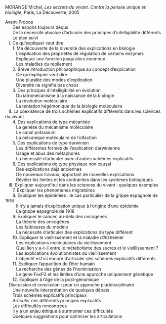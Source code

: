MORANGE Michel, _Les secrets du vivant. Contre la pensée unique en biologie_, Paris, La Découverte, 2005  

Avant-Propos  
      Des espoirs toujours déçus  
      De la nécessité absolue d’articuler des principes d’intelligibilité différents  
      Le plan suivi  
   I. Ce qu’expliquer veut dire  
      1. Ma découverte de la diversité des explications en biologie  
         L’explication des propriétés de régulation de certains enzymes  
         Expliquer une fonction jusqu’alors inconnue  
         Les maladies du repliement  
      2. Brève introduction philosophique au concept d’explication  
         Ce qu’expliquer veut dire  
         Une pluralité des modes d’explication  
         Diversité ne signifie pas chaos  
      3. Des principes d’intelligibilité en évolution  
         Du iatromécanisme à la naissance de la biologie  
         La révolution moléculaire  
         La tentation hégémonique de la biologie moléculaire  
   II. La coexistence de trois schèmes explicatifs différents dans les sciences du vivant  
      4. Des explications de type mécaniste  
         La genèse du mécanisme moléculaire  
         Le canal potassium  
         La mécanique moléculaire de l’olfaction  
      5. Des explications de type darwinien  
         Les différentes formes de l’explication darwinienne  
         Usage et abus des métaphores  
         La nécessité d’articuler avec d’autres schèmes explicatifs  
      6. Des explications de type physique non causal  
         Des explications déjà anciennes  
         De nouveaux travaux, apportant de nouvelles explications  
         Révéler les limites et les contraintes dans les systèmes biologiques  
   III. Expliquer aujourd’hui dans les sciences du vivant : quelques exemples  
      7. Expliquer les phénomènes migratoires  
      8. Expliquer les épidémies : le cas particulier de la grippe espagnole de 1918  
         Il n’y a jamais d’explication unique à l’origine d’une épidémie  
         La grippe espagnole de 1918  
      9. Expliquer le cancer, au-delà des oncogènes  
         La théorie des oncogènes  
         Les faiblesses du modèle  
         La nécessité d’articuler des explications de type différent  
      10. Expliquer le vieillissement et la maladie d’Alzheimer  
         Les explications moléculaires du vieillissement  
         Quel lien y a-t-il entre le métabolisme des sucres et le vieillissement ?  
         Les explications évolutionnistes du vieillissement  
         L’objectif est ici encore d’articuler des schèmes explicatifs différents  
      11. Expliquer l’apparition de l’être humain  
         La recherche des gènes de l’hominisation  
         Le gène FoxP2 et les limites d’une approche uniquement génétique  
      12. Expliquer à l’âge de la post-génomique  
   Discussion et conclusion : pour un approche pluridisciplinaire  
      Une nouvelle interprétation de quelques débats  
      Trois schèmes explicatifs principaux  
      _Articuler_ ces différents principes explicatifs  
      Les difficultés rencontrées  
      Il y a un enjeu éthique à surmonter ces difficultés  
      Quelques suggestions pour optimiser les articulations